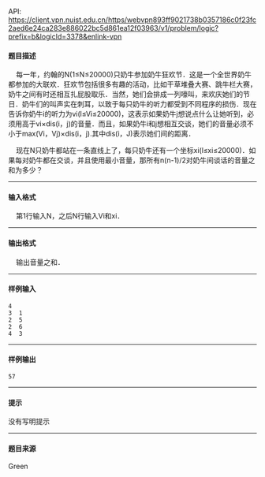 API: https://client.vpn.nuist.edu.cn/https/webvpn893ff9021738b0357186c0f23fc2aed6e24ca283e886022bc5d861ea12f03963/v1/problem/logic?prefix=b&logicId=3378&enlink-vpn

#### 题目描述

    每一年，约翰的N(1≤N≤20000)只奶牛参加奶牛狂欢节．这是一个全世界奶牛都参加的大联欢．狂欢节包括很多有趣的活动，比如干草堆叠大赛、跳牛栏大赛，奶牛之间有时还相互扎屁股取乐．当然，她们会排成一列嚎叫，来欢庆她们的节日．奶牛们的叫声实在刺耳，以致于每只奶牛的听力都受到不同程序的损伤．现在告诉你奶牛i的听力为vi(l≤Vi≤20000)，这表示如果奶牛j想说点什么让她听到，必须用高于vi×dis(i，j)的音量．而且，如果奶牛i和j想相互交谈，她们的音量必须不小于max(Vi，Vj)×dis(i，j).其中dis(i，J)表示她们间的距离．

    现在N只奶牛都站在一条直线上了，每只奶牛还有一个坐标xi(l≤xi≤20000)．如果每对奶牛都在交谈，并且使用最小音量，那所有n(n-1)/2对奶牛间谈话的音量之和为多少？

---

#### 输入格式

    第1行输入N，之后N行输入Vi和xi．

---

#### 输出格式

    输出音量之和．

---

#### 样例输入
```
4
3  1
2  5
2  6
4  3

```

---

#### 样例输出
```
57

```

---

#### 提示

没有写明提示

---

#### 题目来源

Green